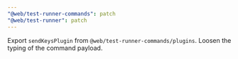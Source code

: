 ```yaml
---
"@web/test-runner-commands": patch
"@web/test-runner": patch
---
```


Export `sendKeysPlugin` from `@web/test-runner-commands/plugins`.
Loosen the typing of the command payload.
